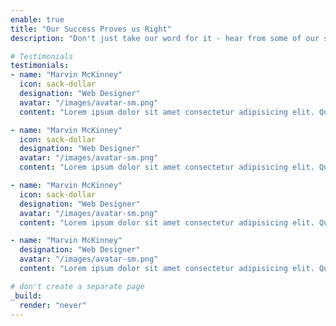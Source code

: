 ```yaml
---
enable: true
title: "Our Success Proves us Right"
description: "Don't just take our word for it - hear from some of our satisfied users!  Check out some of our testimonials below to see what others are saying about Hugoplate."

# Testimonials
testimonials:
- name: "Marvin McKinney"
  icon: sack-dollar
  designation: "Web Designer"
  avatar: "/images/avatar-sm.png"
  content: "Lorem ipsum dolor sit amet consectetur adipisicing elit. Qui iusto illo molestias, assumenda expedita commodi inventore non itaque molestiae voluptatum dolore, facilis sapiente, repellat veniam."

- name: "Marvin McKinney"
  icon: sack-dollar
  designation: "Web Designer"
  avatar: "/images/avatar-sm.png"
  content: "Lorem ipsum dolor sit amet consectetur adipisicing elit. Qui iusto illo molestias, assumenda expedita commodi inventore non itaque molestiae voluptatum dolore, facilis sapiente, repellat veniam."

- name: "Marvin McKinney"
  icon: sack-dollar
  designation: "Web Designer"
  avatar: "/images/avatar-sm.png"
  content: "Lorem ipsum dolor sit amet consectetur adipisicing elit. Qui iusto illo molestias, assumenda expedita commodi inventore non itaque molestiae voluptatum dolore, facilis sapiente, repellat veniam."

- name: "Marvin McKinney"
  designation: "Web Designer"
  avatar: "/images/avatar-sm.png"
  content: "Lorem ipsum dolor sit amet consectetur adipisicing elit. Qui iusto illo molestias, assumenda expedita commodi inventore non itaque molestiae voluptatum dolore, facilis sapiente, repellat veniam."

# don't create a separate page
_build:
  render: "never"
---
```

